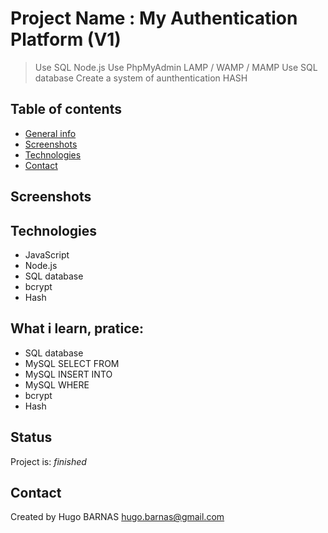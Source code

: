 # Project Name : My Authentication Platform (V1)
> Use SQL Node.js
> Use PhpMyAdmin
> LAMP / WAMP / MAMP
> Use SQL database
> Create a system of aunthentication
> HASH

## Table of contents
* [General info](#general-info)
* [Screenshots](#screenshots)
* [Technologies](#Technologies)
* [Contact](#contact)


## Screenshots


## Technologies

* JavaScript
* Node.js
* SQL database
* bcrypt 
* Hash

## What i learn, pratice: 
<ul>
 <li>SQL database
 <li>MySQL SELECT FROM
 <li>MySQL INSERT INTO
 <li>MySQL WHERE 
 <li>bcrypt
 <li>Hash
</ul>
 
## Status
Project is:  _finished_

## Contact
Created by Hugo BARNAS
hugo.barnas@gmail.com


